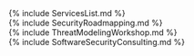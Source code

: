 ---
---

<div class="servicepadding">

<div id="serviceslist" class="evenrow">
{% include ServicesList.md %}
</div>

<div id="roadmapping" class="oddrow">
{% include SecurityRoadmapping.md %}
</div>

<div id="tmworkshop" class="evenrow">
{% include ThreatModelingWorkshop.md %}
</div>

<div id="consulting" class="oddrow">
{% include SoftwareSecurityConsulting.md %}
</div>

</div>